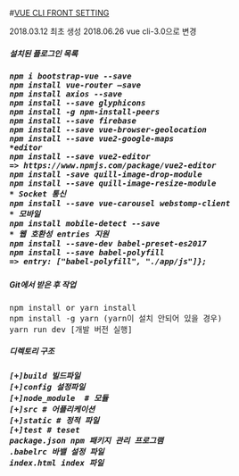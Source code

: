 #<u>VUE CLI FRONT SETTING</u>

2018.03.12 최초 생성
2018.06.26 vue cli-3.0으로 변경 

<h5>설치된 플로그인 목록<h5>
<pre>
npm i bootstrap-vue --save
npm install vue-router —save
npm install axios --save
npm install --save glyphicons
npm install -g npm-install-peers
npm install --save firebase
npm install --save vue-browser-geolocation
npm install --save vue2-google-maps
*editor
npm install --save vue2-editor
=> https://www.npmjs.com/package/vue2-editor
npm install -save quill-image-drop-module
npm install --save quill-image-resize-module
* Socket 통신
npm install --save vue-carousel webstomp-client
* 모바일
npm install mobile-detect --save
* 웹 호환성 entries 지원
npm install --save-dev babel-preset-es2017
npm install --save babel-polyfill
=> entry: ["babel-polyfill", "./app/js"]};
</pre>

<h5>Git에서 받은 후 작업</h5>
<pre>
npm install or yarn install
npm install -g yarn (yarn이 설치 안되어 있을 경우)
yarn run dev [개발 버전 실행]
</pre>

<h5>디렉토리 구조<h5>
<pre>
[+]build 빌드파일
[+]config 설정파일 
[+]node_module  # 모듈
[+]src # 어플리케이션
[+]static # 정적 파일
[+]test # teset
package.json npm 패키지 관리 프로그램
.babelrc 바밸 설정 파일
index.html index 파일
</pre>
